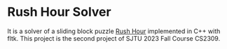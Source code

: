 # Rush Hour Solver

It is a solver of a sliding block puzzle [Rush Hour](https://en.wikipedia.org/wiki/Rush_Hour_(puzzle)) implemented in C++ with fltk. This project is the second project of SJTU 2023 Fall Course CS2309.